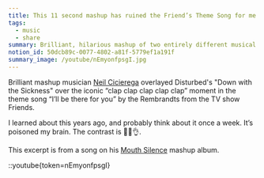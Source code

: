 ```yaml
---
title: This 11 second mashup has ruined the Friend’s Theme Song for me
tags:
  - music
  - share
summary: Brilliant, hilarious mashup of two entirely different musical moments
notion_id: 50dcb89c-0077-4802-a81f-5779ef1a191f
summary_image: /youtube/nEmyonfpsgI.jpg
---
```

Brilliant mashup musician [Neil Cicierega](http://www.neilcic.com/) overlayed Disturbed's "Down with the Sickness" over the iconic “clap clap clap clap clap” moment in the theme song “I’ll be there for you” by the Rembrandts from the TV show Friends.

I learned about this years ago, and probably think about it once a week. It’s poisoned my brain. The contrast is 👨‍🍳👌.

This excerpt is from a song on his [Mouth Silence](http://www.neilcic.com/mouthsilence/) mashup album.

::youtube{token=nEmyonfpsgI}
